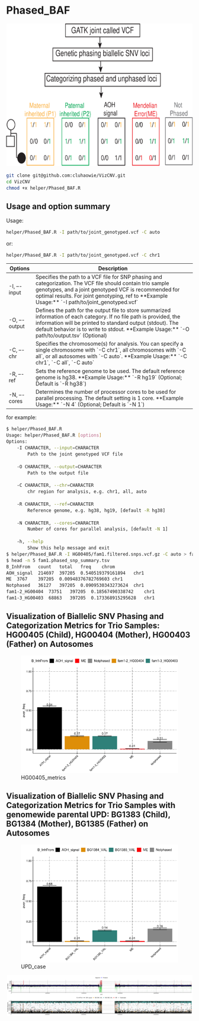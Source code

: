 Phased_BAF
================

<img src="BAF_phasing.svg" width="717" height="384" />

``` bash
git clone git@github.com:cluhaowie/VizCNV.git
cd VizCNV
chmod +x helper/Phased_BAF.R
```

## Usage and option summary

Usage:

``` bash
helper/Phased_BAF.R -I path/to/joint_genotyped.vcf -C auto
```

or:

``` bash
helper/Phased_BAF.R -I path/to/joint_genotyped.vcf -C chr1
```

| Options      | Description                                                                                                                                                                                                                                                                              |
|--------------|------------------------------------------------------------------------------------------------------------------------------------------------------------------------------------------------------------------------------------------------------------------------------------------|
| -I, –-input  | Specifies the path to a VCF file for SNP phasing and categorization. The VCF file should contain trio sample genotypes, and a joint genotyped VCF is recommended for optimal results. For joint genotyping, ref to \*\*Example Usage:\*\* \`-I path/to/joint_genotyped.vcf\`             |
| -O, –-output | Defines the path for the output file to store summarized information of each category. If no file path is provided, the information will be printed to standard output (stdout). The default behavior is to write to stdout. \*\*Example Usage:\*\* \`-O path/to/output.tsv\` (Optional) |
| -C, –-chr    | Specifies the chromosome(s) for analysis. You can specify a single chromosome with \`-C chr1\`, all chromosomes with \`-C all\`, or all autosomes with \`-C auto\`. \*\*Example Usage:\*\* \`-C chr1\`, \`-C all\`, \`-C auto\`                                                          |
| -R, –-ref    | Sets the reference genome to be used. The default reference genome is hg38. \*\*Example Usage:\*\* \`-R hg19\` (Optional; Default is \`-R hg38\`)                                                                                                                                        |
| -N, –-cores  | Determines the number of processor cores to be used for parallel processing. The default setting is 1 core. \*\*Example Usage:\*\* \`-N 4\` (Optional; Default is \`-N 1\`)                                                                                                              |

for example:

``` bash
$ helper/Phased_BAF.R
Usage: helper/Phased_BAF.R [options]
Options:
    -I CHARACTER, --input=CHARACTER
        Path to the joint genotyped VCF file

    -O CHARACTER, --output=CHARACTER
        Path to the output file

    -C CHARACTER, --chr=CHARACTER
        chr region for analysis, e.g. chr1, all, auto

    -R CHARACTER, --ref=CHARACTER
        Reference genome, e.g. hg38, hg19, [default -R hg38]

    -N CHARACTER, --cores=CHARACTER
        Number of cores for parallel analysis, [default -N 1]

    -h, --help
        Show this help message and exit
$ helper/Phased_BAF.R -I HG00405/fam1.filtered.snps.vcf.gz -C auto > fam1.phased_snp_summary.tsv
$ head -n 5 fam1.phased_snp_summary.tsv
B_InhFrom   count   total   freq    chrom
AOH_signal  214697  397205  0.540519379161894   chr1
ME  3767    397205  0.00948376782769603 chr1
Notphased   36127   397205  0.0909530343273624  chr1
fam1-2_HG00404  73751   397205  0.18567490338742    chr1
fam1-3_HG00403  68863   397205  0.173368915295628   chr1
```

## Visualization of Biallelic SNV Phasing and Categorization Metrics for Trio Samples: HG00405 (Child), HG00404 (Mother), HG00403 (Father) on Autosomes

<figure>
<img src="Phased_BAF_files/figure-gfm/unnamed-chunk-1-1.png"
alt="HG00405_metrics" />
<figcaption aria-hidden="true">HG00405_metrics</figcaption>
</figure>

## Visualization of Biallelic SNV Phasing and Categorization Metrics for Trio Samples with genomewide parental UPD: BG1383 (Child), BG1384 (Mother), BG1385 (Father) on Autosomes

<figure>
<img src="Phased_BAF_files/figure-gfm/unnamed-chunk-2-1.png"
alt="UPD_case" />
<figcaption aria-hidden="true">UPD_case</figcaption>
</figure>

<img src="UPD_case.png" width="724" />
